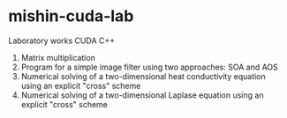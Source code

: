 # mishin-cuda-lab
Laboratory works CUDA C++
1. Matrix multiplication
2. Program for a simple image filter using two approaches: SOA and AOS
3. Numerical solving of a two-dimensional heat conductivity equation using an explicit "cross" scheme
4. Numerical solving of a two-dimensional Laplase equation using an explicit "cross" scheme
